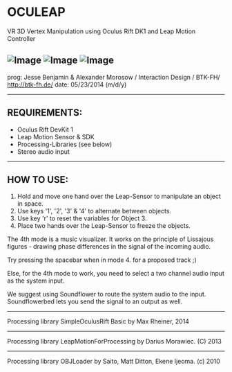OCULEAP
==========
VR 3D Vertex Manipulation using Oculus Rift DK1 and Leap Motion Controller

![Image](http://forum.processing.org/two/uploads/imageupload/380/ZP852KOSNV46.png)
![Image](http://forum.processing.org/two/uploads/imageupload/637/JW60LN7R283E.png)
![Image](http://forum.processing.org/two/uploads/imageupload/728/QUN3AORC71EL.png)
--------------------------------------------------------------------------
prog:  Jesse Benjamin & Alexander Morosow / Interaction Design / BTK-FH/ http://btk-fh.de/
date:  05/23/2014 (m/d/y)

--------------------------------------------------------------------------
REQUIREMENTS:
--------------------------------------------------------------------------

- Oculus Rift DevKit 1
- Leap Motion Sensor & SDK
- Processing-Libraries (see below)
- Stereo audio input
  
--------------------------------------------------------------------------
HOW TO USE:
--------------------------------------------------------------------------

1. Hold and move one hand over the Leap-Sensor to manipulate an object in space.
2. Use keys '1', '2', '3' & '4' to alternate between objects.
3. Use key 'r' to reset the variables for Object 3.
4. Place two hands over the Leap-Sensor to freeze the objects.

The 4th mode is a music visualizer.
It works on the principle of Lissajous figures - drawing phase differences in the signal of the incoming audio.

Try pressing the spacebar when in mode 4. for a proposed track ;)

Else, for the 4th mode to work, you need to select a two channel audio input as the system input.

We suggest using Soundflower to route the system audio to the input.
Soundflowerbed lets you send the signal to an output as well.

----------------------------------------------------------------------------

Processing library SimpleOculusRift Basic by Max Rheiner, 2014

----------------------------------------------------------------------------

Processing library LeapMotionForProcessing by Darius Morawiec. (C) 2013

----------------------------------------------------------------------------

Processing library OBJLoader by Saito, Matt Ditton, Ekene Ijeoma. (c) 2010
